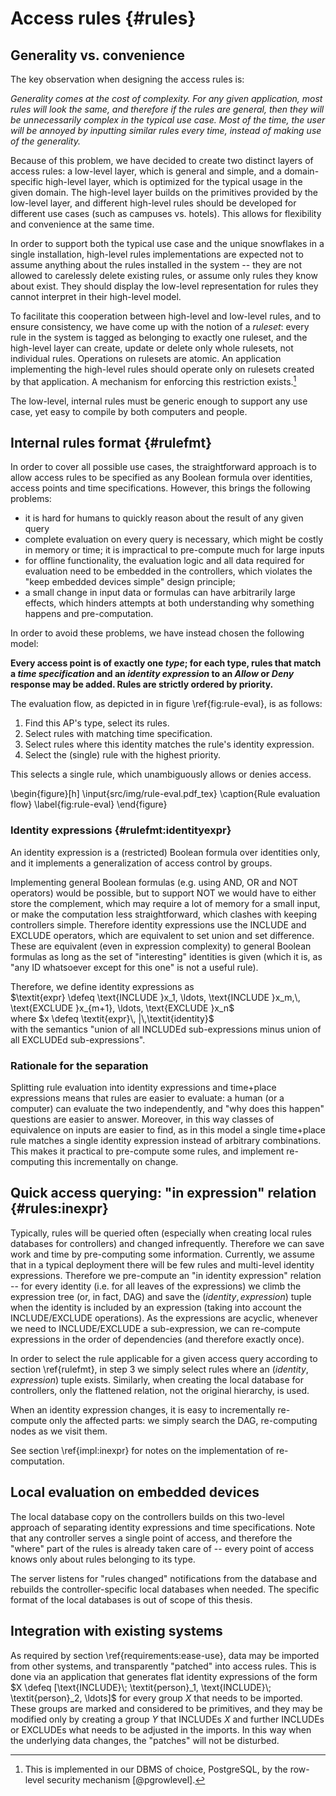 Access rules  {#rules}
============

Generality vs. convenience
--------------------------

The key observation when designing the access rules is: 

*Generality comes at the cost of complexity. For any given application, most rules will look the same, and therefore if the rules are general, then they will be unnecessarily complex in the typical use case. Most of the time, the user will be annoyed by inputting similar rules every time, instead of making use of the generality.*

Because of this problem, we have decided to create two distinct layers of access rules: a low-level layer, which is general and simple, and a domain-specific high-level layer, which is optimized for the typical usage in the given domain. The high-level layer builds on the primitives provided by the low-level layer, and different high-level rules should be developed for different use cases (such as campuses vs. hotels). This allows for flexibility and convenience at the same time.

In order to support both the typical use case and the unique snowflakes in a single installation, high-level rules implementations are expected not to assume anything about the rules installed in the system -- they are not allowed to carelessly delete existing rules, or assume only rules they know about exist. They should display the low-level representation for rules they cannot interpret in their high-level model.

To facilitate this cooperation between high-level and low-level rules, and to ensure consistency, we have come up with the notion of a *ruleset*: every rule in the system is tagged as belonging to exactly one ruleset, and the high-level layer can create, update or delete only whole rulesets, not individual rules. Operations on rulesets are atomic. An application implementing the high-level rules should operate only on rulesets created by that application. A mechanism for enforcing this restriction exists.[^rowlevel]

[^rowlevel]: This is implemented in our DBMS of choice, PostgreSQL, by the row-level security mechanism [@pgrowlevel].

The low-level, internal rules must be generic enough to support any use case, yet easy to compile by both computers and people.

Internal rules format  {#rulefmt}
---------------------

In order to cover all possible use cases, the straightforward approach is to allow access rules to be specified as any Boolean formula over identities, access points and time specifications. However, this brings the following problems:

 - it is hard for humans to quickly reason about the result of any given query
 - complete evaluation on every query is necessary, which might be costly in memory or time; it is impractical to pre-compute much for large inputs
 - for offline functionality, the evaluation logic and all data required for evaluation need to be embedded in the controllers, which violates the "keep embedded devices simple" design principle;
 - a small change in input data or formulas can have arbitrarily large effects, which hinders attempts at both understanding why something happens and pre-computation.

In order to avoid these problems, we have instead chosen the following model:

**Every access point is of exactly one _type_; for each type, rules that match a _time specification_ and an _identity expression_ to an _Allow_ or _Deny_ response may be added. Rules are strictly ordered by priority.**

The evaluation flow, as depicted in in figure \ref{fig:rule-eval}, is as follows:

1. Find this AP's type, select its rules.
2. Select rules with matching time specification.
3. Select rules where this identity matches the rule's identity expression.
4. Select the (single) rule with the highest priority.

This selects a single rule, which unambiguously allows or denies access.

\begin{figure}[h]
\input{src/img/rule-eval.pdf_tex}
\caption{Rule evaluation flow}
\label{fig:rule-eval}
\end{figure}

### Identity expressions  {#rulefmt:identityexpr}

An identity expression is a (restricted) Boolean formula over identities only, and it implements a generalization of access control by groups.

Implementing general Boolean formulas (e.g. using AND, OR and NOT operators) would be possible, but to support NOT we would have to either store the complement, which may require a lot of memory for a small input, or make the computation less straightforward, which clashes with keeping controllers simple. Therefore identity expressions use the INCLUDE and EXCLUDE operators, which are equivalent to set union and set difference. These are equivalent (even in expression complexity) to general Boolean formulas as long as the set of "interesting" identities is given (which it is, as "any ID whatsoever except for this one" is not a useful rule).

Therefore, we define identity expressions as\
$\textit{expr} \defeq \text{INCLUDE }x_1, \ldots, \text{INCLUDE }x_m,\, \text{EXCLUDE }x_{m+1}, \ldots, \text{EXCLUDE }x_n$\
where $x \defeq \textit{expr}\, |\,\textit{identity}$\
with the semantics "union of all INCLUDEd sub-expressions minus union of all EXCLUDEd sub-expressions".

### Rationale for the separation

Splitting rule evaluation into identity expressions and time+place expressions means that rules are easier to evaluate: a human (or a computer) can evaluate the two independently, and "why does this happen" questions are easier to answer. Moreover, in this way classes of equivalence on inputs are easier to find, as in this model a single time+place rule matches a single identity expression instead of arbitrary combinations. This makes it practical to pre-compute some rules, and implement re-computing this incrementally on change.


Quick access querying: "in expression" relation  {#rules:inexpr}
-----------------------------------------------

Typically, rules will be queried often (especially when creating local rules databases for controllers) and changed infrequently. Therefore we can save work and time by pre-computing some information. Currently, we assume that in a typical deployment there will be few rules and multi-level identity expressions. Therefore we pre-compute an "in identity expression" relation -- for every identity (i.e. for all leaves of the expressions) we climb the expression tree (or, in fact, DAG) and save the $(\textit{identity}, \textit{expression})$ tuple when the identity is included by an expression (taking into account the INCLUDE/EXCLUDE operations). As the expressions are acyclic, whenever we need to INCLUDE/EXCLUDE a sub-expression, we can re-compute expressions in the order of dependencies (and therefore exactly once).

In order to select the rule applicable for a given access query according to section \ref{rulefmt}, in step 3 we simply select rules where an $(\textit{identity}, \textit{expression})$ tuple exists. Similarly, when creating the local database for controllers, only the flattened relation, not the original hierarchy, is used.

When an identity expression changes, it is easy to incrementally re-compute only the affected parts: we simply search the DAG, re-computing nodes as we visit them.

See section \ref{impl:inexpr} for notes on the implementation of re-computation.


Local evaluation on embedded devices
------------------------------------

The local database copy on the controllers builds on this two-level approach of separating identity expressions and time specifications. Note that any controller serves a single point of access, and therefore the "where" part of the rules is already taken care of -- every point of access knows only about rules belonging to its type.

The server listens for "rules changed" notifications from the database and rebuilds the controller-specific local databases when needed. The specific format of the local databases is out of scope of this thesis.


Integration with existing systems
---------------------------------

As required by section \ref{requirements:ease-use}, data may be imported from other systems, and transparently "patched" into access rules. This is done via an application that generates flat identity expressions of the form $X \defeq [\text{INCLUDE}\; \textit{person}_1, \text{INCLUDE}\; \textit{person}_2, \ldots]$ for every group $X$ that needs to be imported. These groups are marked and considered to be primitives, and they may be modified only by creating a group $Y$ that INCLUDEs $X$ and further INCLUDEs or EXCLUDEs what needs to be adjusted in the imports. In this way when the underlying data changes, the "patches" will not be disturbed.
